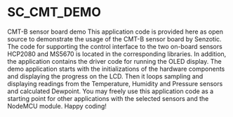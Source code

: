 # SC_CMT_DEMO
CMT-B sensor board demo
This application code is provided here as open source to demonstrate the usage of the CMT-B sensor board by Senzotic. The code for supporting the control interface to the two on-board sensors HCP2080 and MS5670 is located in the corresponding libraries. In addition, the application contains the driver code for running the OLED display.
The demo application starts with the initializations of the hardware components and displaying the progress on the LCD. Then it loops sampling and displaying readings from the Temperature, Humidity and Pressure sensors and calculated Dewpoint.
You may freely use this application code as a starting point for other applications with the selected sensors and the NodeMCU module.
Happy coding! 
